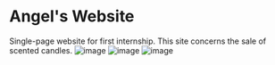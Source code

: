 # Angel's Website
Single-page website for first internship. 
This site concerns the sale of scented candles.
![image](https://github.com/Malekkk25/Angel-s/assets/98125803/5ee9de0a-5698-4328-8526-0b603aa0a7b9)
![image](https://github.com/Malekkk25/Angel-s/assets/98125803/fe5f8079-7344-49d7-8b75-95d21320234c)
![image](https://github.com/Malekkk25/Angel-s/assets/98125803/ef774190-9910-45c0-aac9-547f2a3b5ce3)


